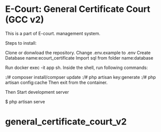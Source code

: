 # E-Court: General Certificate Court (GCC v2)

This is a part of E-court. management system.

Steps to install:

Clone or donwload the repository.
Change .env.example to .env
Create Database name:ecourt_certificate
Import sql from folder name:database

Run docker exec -it app sh. Inside the shell, run following commands:

:/# composer install/compser update
:/# php artisan key:generate
:/# php artisan config:cache
Then exit from the container.

Then Start development server

$ php artisan serve
# general_certificate_court_v2
